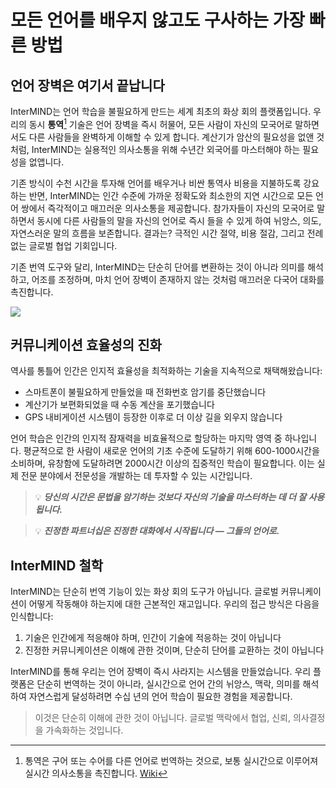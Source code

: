 # 모든 언어를 배우지 않고도 구사하는 가장 빠른 방법

## 언어 장벽은 여기서 끝납니다

InterMIND는 언어 학습을 불필요하게 만드는 세계 최초의 화상 회의 플랫폼입니다. 우리의 동시 **통역**[^1] 기술은 언어 장벽을 즉시 허물어, 모든 사람이 자신의 모국어로 말하면서도 다른 사람들을 완벽하게 이해할 수 있게 합니다. 계산기가 암산의 필요성을 없앤 것처럼, InterMIND는 실용적인 의사소통을 위해 수년간 외국어를 마스터해야 하는 필요성을 없앱니다.

기존 방식이 수천 시간을 투자해 언어를 배우거나 비싼 통역사 비용을 지불하도록 강요하는 반면, InterMIND는 인간 수준에 가까운 정확도와 최소한의 지연 시간으로 모든 언어 쌍에서 즉각적이고 매끄러운 의사소통을 제공합니다. 참가자들이 자신의 모국어로 말하면서 동시에 다른 사람들의 말을 자신의 언어로 즉시 들을 수 있게 하여 뉘앙스, 의도, 자연스러운 말의 흐름을 보존합니다. 결과는? 극적인 시간 절약, 비용 절감, 그리고 전례 없는 글로벌 협업 기회입니다.

기존 번역 도구와 달리, InterMIND는 단순히 단어를 변환하는 것이 아니라 의미를 해석하고, 어조를 조정하며, 마치 언어 장벽이 존재하지 않는 것처럼 매끄러운 다국어 대화를 촉진합니다.

[^1]: 통역은 구어 또는 수어를 다른 언어로 번역하는 것으로, 보통 실시간으로 이루어져 실시간 의사소통을 촉진합니다. [Wiki](https://en.wikipedia.org/wiki/Language_interpretation)

![](/1d.png)

## 커뮤니케이션 효율성의 진화

역사를 통틀어 인간은 인지적 효율성을 최적화하는 기술을 지속적으로 채택해왔습니다:

- 스마트폰이 불필요하게 만들었을 때 전화번호 암기를 중단했습니다
- 계산기가 보편화되었을 때 수동 계산을 포기했습니다
- GPS 내비게이션 시스템이 등장한 이후로 더 이상 길을 외우지 않습니다

언어 학습은 인간의 인지적 잠재력을 비효율적으로 할당하는 마지막 영역 중 하나입니다. 평균적으로 한 사람이 새로운 언어의 기초 수준에 도달하기 위해 600-1000시간을 소비하며, 유창함에 도달하려면 2000시간 이상의 집중적인 학습이 필요합니다. 이는 실제 전문 분야에서 전문성을 개발하는 데 투자할 수 있는 시간입니다.

> 💡 **_당신의 시간은 문법을 암기하는 것보다 자신의 기술을 마스터하는 데 더 잘 사용됩니다._**

> 💡 **_진정한 파트너십은 진정한 대화에서 시작됩니다 — 그들의 언어로._**

## InterMIND 철학

InterMIND는 단순히 번역 기능이 있는 화상 회의 도구가 아닙니다. 글로벌 커뮤니케이션이 어떻게 작동해야 하는지에 대한 근본적인 재고입니다. 우리의 접근 방식은 다음을 인식합니다:

1. 기술은 인간에게 적응해야 하며, 인간이 기술에 적응하는 것이 아닙니다
2. 진정한 커뮤니케이션은 이해에 관한 것이며, 단순히 단어를 교환하는 것이 아닙니다

InterMIND를 통해 우리는 언어 장벽이 즉시 사라지는 시스템을 만들었습니다. 우리 플랫폼은 단순히 번역하는 것이 아니라, 실시간으로 언어 간의 뉘앙스, 맥락, 의미를 해석하여 자연스럽게 달성하려면 수십 년의 언어 학습이 필요한 경험을 제공합니다.

> 이것은 단순히 이해에 관한 것이 아닙니다. 글로벌 맥락에서 협업, 신뢰, 의사결정을 가속화하는 것입니다.
